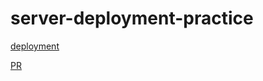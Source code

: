 # server-deployment-practice

[deployment](https://jdeitawi-server-deploy-dev.herokuapp.com/)



[PR](https://github.com/jdeitawimostafa/server-deployment-practice/pull/1)
